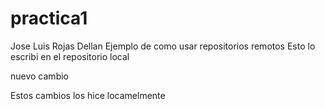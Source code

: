 # practica1
Jose Luis Rojas Dellan
Ejemplo de como usar repositorios remotos
Esto lo escribi en el repositorio local

nuevo cambio 

Estos cambios los hice locamelmente